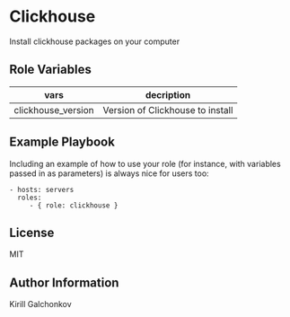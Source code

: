 Clickhouse
=========

Install clickhouse packages on your computer

Role Variables
--------------

| vars | decription |
|-------|---------------------|
| clickhouse_version | Version of Clickhouse to install |

Example Playbook
----------------

Including an example of how to use your role (for instance, with variables passed in as parameters) is always nice for users too:

    - hosts: servers
      roles:
         - { role: clickhouse }

License
-------

MIT

Author Information
------------------

Kirill Galchonkov